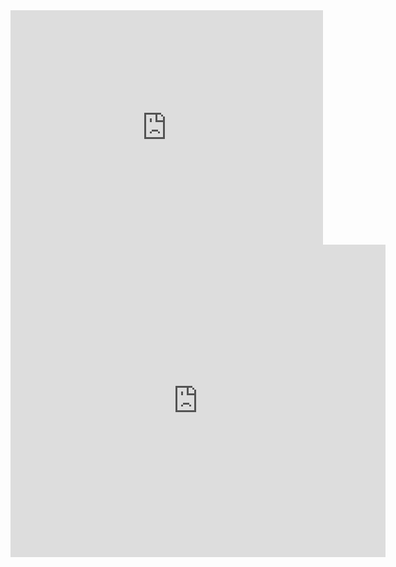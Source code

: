 <embed src="http://github.com/allison-matthews/allison-matthews.github.io/raw/master/pdfs/paperv8.pdf" width="500" height="375" type="application/pdf">
<iframe src="https://docs.google.com/gview?url=https://github.com/allison-matthews/allison-matthews.github.io/raw/master/pdfs/paperv8.pdf&embedded=true" style="width:600px; height:500px;" frameborder="0"></iframe>
